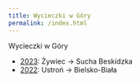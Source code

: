 ```yaml
---
title: Wycieczki w Góry
permalink: /index.html
---
```


Wycieczki w Góry

- [2023](./2023): Żywiec &rarr; Sucha Beskidzka
- [2022](./2022): Ustroń &rarr; Bielsko-Biała